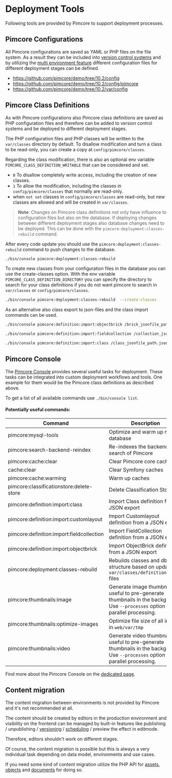 # Deployment Tools

Following tools are provided by Pimcore to support deployment processes.

## Pimcore Configurations

All Pimcore configurations are saved as YAML or PHP files on the file system. As a result they can be included into
[version control systems](./01_Version_Control_Systems.md) and by utilizing the
[multi environment feature](03_Configuration_Environments.md) different configuration files for different deployment stages
can be defined.

* <https://github.com/pimcore/demo/tree/10.2/config>
* <https://github.com/pimcore/demo/tree/10.2/config/pimcore>
* <https://github.com/pimcore/demo/tree/10.2/var/config>


## Pimcore Class Definitions

As with Pimcore configurations also Pimcore class definitions are saved as PHP configuration files and therefore can
be added to version control systems and be deployed to different deployment stages.

The PHP configuration files and PHP classes will be written to the `var/classes` directory by default.
To disallow modification and turn a class to be read-only, you can create a copy
at `config/pimcore/classes`.

Regarding the class modification, there is also an optional env variable `PIMCORE_CLASS_DEFINITION_WRITABLE` that can be considered and set.

- `0` To disallow completely write access, including the creation of new classes.
- `1` To allow the modification, including the classes in `config/pimcore/classes` that normally are read-only.
- when `not set` classes in `config/pimcore/classes` are read-only, but new classes are allowed and will be created in `var/classes`. 

> **Note**: Changes on Pimcore class definitions not only have influence to configuration files but also on the database.
> If deploying changes between different deployment stages also database changes need to be deployed. This can be done
> with the `pimcore:deployment:classes-rebuild` command.


After every code update you should use the `pimcore:deployment:classes-rebuild` command to push changes to the database.

```bash
./bin/console pimcore:deployment:classes-rebuild
```

To create new classes from your configuration files in the database you can use the create-classes option. With the env variable `PIMCORE_CLASS_DEFINITION_DIRECTORY` you can specify the directory to search for your class definitions if you do not want pimcore to search in `var/classes` or `config/pimcore/classes`.

```bash
./bin/console pimcore:deployment:classes-rebuild  --create-classes
```

As an alternative also class export to json-files and the class import commands can be used.

```bash
./bin/console pimcore:definition:import:objectbrick /brick_jsonfile_path.json

./bin/console pimcore:definition:import:fieldcollection /collection_jsonfile_path.json

./bin/console pimcore:definition:import:class /class_jsonfile_path.json
```


## Pimcore Console

The [Pimcore Console](../19_Development_Tools_and_Details/11_Console_CLI.md) provides several useful tasks for deployment.
 These tasks can be integrated into custom deployment workflows and tools. One example for them would be the Pimcore
 class definitions as described above.

To get a list of all available commands use `./bin/console list`.

#### Potentially useful commands:

| Command                                              | Description                                                                                     |
|------------------------------------------------------|-------------------------------------------------------------------------------------------------|
| pimcore:mysql-tools                                  | Optimize and warm up mysql database                                                              |
| pimcore:search-backend-reindex                       | Re-indexes the backend search of Pimcore                                                        |
| pimcore:cache:clear                                  | Clear Pimcore core caches                                                                                    |
| cache:clear                                          | Clear Symfony caches                                                                                    |
| pimcore:cache:warming                                | Warm up caches                                                                                  |
| pimcore:classificationstore:delete-store                     | Delete Classification Store                                                                     |
| pimcore:definition:import:class                      | Import Class definition from a JSON export                                                      |
| pimcore:definition:import:customlayout               | Import Customlayout definition from a JSON export                                               |
| pimcore:definition:import:fieldcollection            | Import FieldCollection definition from a JSON export                                            |
| pimcore:definition:import:objectbrick                | Import ObjectBrick definition from a JSON export                                                |
| pimcore:deployment:classes-rebuild                   | Rebuilds classes and db structure based on updated `var/classes/definition_*.php` files |
| pimcore:thumbnails:image                             | Generate image thumbnails, useful to pre-generate thumbnails in the background. Use `--processes` option for parallel processing.                   |
| pimcore:thumbnails:optimize-images                   | Optimize file size of all images in `web/var/tmp`                       |
| pimcore:thumbnails:video                             | Generate video thumbnails, useful to pre-generate thumbnails in the background. Use `--processes` option for parallel processing.                   |

Find more about the Pimcore Console on the [dedicated page](../19_Development_Tools_and_Details/11_Console_CLI.md).


## Content migration

The content migration between environments is not provided by Pimcore and it's not recommended at all.

The content should be created by editors in the production environment and visibility on the frontend can be managed
by built-in features like publishing / unpublishing / [versioning](../18_Tools_and_Features/01_Versioning.md) /
[scheduling](../18_Tools_and_Features/03_Scheduling.md) / preview the effect in editmode.

Therefore, editors shouldn't work on different stages.

Of course, the content migration is possible but this is always a very individual task depending on data model, environments
and use cases.

If you need some kind of content migration utilize the PHP API for [assets](../04_Assets/01_Working_with_PHP_API.md),
[objects](../05_Objects/03_Working_with_PHP_API.md) and [documents](../03_Documents/09_Working_with_PHP_API.md) for doing so.
